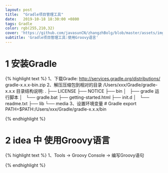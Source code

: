```yaml
---
layout: post
title:  "Gradle项目管理工具"
date:   2019-10-18 18:30:00 +0800
tags: Gradle
color: rgb(255,210,32)
cover: 'https://github.com/javasunCN/zhangzhBolg/blob/master/assets/img/cxy.jpg?raw=true'
subtitle: 'Gradle项目管理工具:使用Groovy语言'
---
```



# 1 安装Gradle
{% highlight text %}
    1、下载Gradle: http://services.gradle.org/distributions/
         gradle-x.x.x-bin.zip
    2、解压压缩包到相对的目录
        /Users/xxx/Gradle/gradle-x.x.x
        目录结构说明:
        .
        ├── LICENSE
        ├── NOTICE
        ├── bin
        │   ├── gradle 运行脚本
        │   └── gradle.bat
        ├── getting-started.html
        ├── init.d
        │   └── readme.txt
        ├── lib
        └── media
    3、设置环境变量
        # Gradle
        export PATH=$PATH:/Users/xxx/Gradle/gradle-x.x.x/bin
    
{% endhighlight %} 

# 2 idea 中 使用Groovy语言
{% highlight text %}
    1、Tools -> Groovy Console -> 编写Groovy语句
    
{% endhighlight %}

